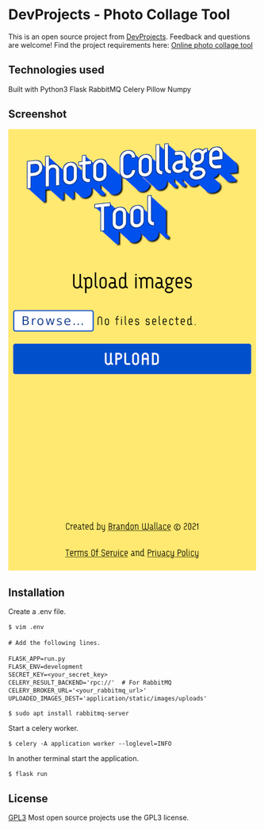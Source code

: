 # DevProjects - Photo Collage Tool

This is an open source project from [DevProjects](http://www.codementor.io/projects). Feedback and questions are welcome!
Find the project requirements here: [Online photo collage tool](https://www.codementor.io/projects/web/online-photo-collage-tool-atx32mwend)

## Technologies used

Built with Python3 Flask RabbitMQ Celery Pillow Numpy

## Screenshot 

![screenshot](screenshot.png)

## Installation

Create a .env file.
```
$ vim .env

# Add the following lines.

FLASK_APP=run.py
FLASK_ENV=development
SECRET_KEY=<your_secret_key>
CELERY_RESULT_BACKEND='rpc://'  # For RabbitMQ
CELERY_BROKER_URL='<your_rabbitmq_url>'
UPLOADED_IMAGES_DEST='application/static/images/uploads'
```

```
$ sudo apt install rabbitmq-server
```

Start a celery worker.

```
$ celery -A application worker --loglevel=INFO
```

In another terminal start the application.

```
$ flask run
```

## License

[GPL3](https://choosealicense.com/licenses/gpl-3.0/)
Most open source projects use the GPL3 license.
